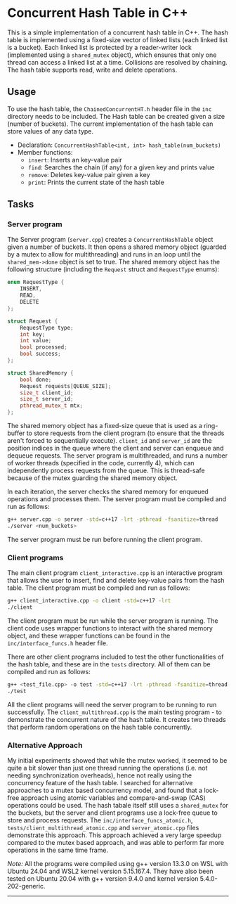 # Concurrent Hash Table in C++

This is a simple implementation of a concurrent hash table in C++. The hash table is implemented using a fixed-size vector of linked lists (each linked list is a bucket). Each linked list is protected by a reader-writer lock (implemented using a `shared_mutex` object), which ensures that only one thread can access a linked list at a time. Collisions are resolved by chaining. The hash table supports read, write and delete operations. 

## Usage

To use the hash table, the `ChainedConcurrentHT.h` header file in the `inc` directory needs to be included. The Hash table can be created given a size (number of buckets). The current implementation of the hash table can store values of any data type. 

- Declaration: `ConcurrentHashTable<int, int> hash_table(num_buckets)`
- Member functions:
    - `insert`: Inserts an key-value pair
    - `find`: Searches the chain (if any) for a given key and prints value
    - `remove`: Deletes key-value pair given a key
    - `print`: Prints the current state of the hash table

## Tasks

### Server program

The Server program (`server.cpp`) creates a `ConcurrentHashTable` object given a number of buckets. It then opens a shared memory object (guarded by a mutex to allow for multithreading) and runs in an loop until the `shared_mem->done` object is set to true. The shared memory object has the following structure (including the `Request` struct and `RequestType` enums):

```cpp
enum RequestType {
    INSERT,
    READ,
    DELETE
};

struct Request {
    RequestType type;
    int key;
    int value;
    bool processed;
    bool success;
};

struct SharedMemory {
    bool done;
    Request requests[QUEUE_SIZE];
    size_t client_id;
    size_t server_id;
    pthread_mutex_t mtx;
};
```

The shared memory object has a fixed-size queue that is used as a ring-buffer to store requests from the client program (to ensure that the threads aren't forced to sequentially execute). `client_id` and `server_id` are the position indices in the queue where the client and server can enqueue and dequeue requests. The server program is multithreaded, and runs a number of worker threads (specified in the code, currently 4), which can independently process requests from the queue. This is thread-safe because of the mutex guarding the shared memory object.

In each iteration, the server checks the shared memory for enqueued operations and processes them. The server program must be compiled and run as follows:

```bash
g++ server.cpp -o server -std=c++17 -lrt -pthread -fsanitize=thread
./server <num_buckets>
```

The server program must be run before running the client program.

### Client programs

The main client program `client_interactive.cpp` is an interactive program that allows the user to insert, find and delete key-value pairs from the hash table. The client program must be compiled and run as follows:

```bash
g++ client_interactive.cpp -o client -std=c++17 -lrt
./client
```

The client program must be run while the server program is running. The client code uses wrapper functions to interact with the shared memory object, and these wrapper functions can be found in the `inc/interface_funcs.h` header file.

There are other client programs included to test the other functionalities of the hash table, and these are in the `tests` directory. All of them can be compiled and run as follows:

```bash
g++ <test_file.cpp> -o test -std=c++17 -lrt -pthread -fsanitize=thread
./test
```

All the client programs will need the server program to be running to run successfully. The `client_multithread.cpp` is the main testing program - to demonstrate the concurrent nature of the hash table. It creates two threads that perform random operations on the hash table concurrently. 

### Alternative Approach

My initial experiments showed that while the mutex worked, it seemed to be quite a bit slower than just one thread running the operations (i.e. not needing synchronization overheads), hence not really using the concurrency feature of the hash table. I searched for alternative approaches to a mutex based concurrency model, and found that a lock-free approach using atomic variables and compare-and-swap (CAS) operations could be used. The hash tabale itself still uses a `shared_mutex` for the buckets, but the server and client programs use a lock-free queue to store and process requests. The `inc/interface_funcs_atomic.h`, `tests/client_multithread_atomic.cpp` and `server_atomic.cpp` files demonstrate this approach. This approach achieved a very large speedup compared to the mutex based approach, and was able to perform far more operations in the same time frame.

*Note:* All the programs were compiled using g++ version 13.3.0 on WSL with Ubuntu 24.04 and WSL2 kernel version 5.15.167.4. They have also been tested on Ubuntu 20.04 with g++ version 9.4.0 and kernel version 5.4.0-202-generic.

---
